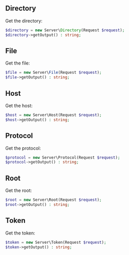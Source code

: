 Directory
---------

Get the directory:

```php
$directory = new Server\Directory(Request $request);
$directory->getOutput() : string;
```


File
----

Get the file:

```php
$file = new Server\File(Request $request);
$file->getOutput() : string;
```


Host
----

Get the host:

```php
$host = new Server\Host(Request $request);
$host->getOutput() : string;
```


Protocol
--------

Get the protocol:

```php
$protocol = new Server\Protocol(Request $request);
$protocol->getOutput() : string;
```


Root
----

Get the root:

```php
$root = new Server\Root(Request $request);
$root->getOutput() : string;
```


Token
-----

Get the token:

```php
$token = new Server\Token(Request $request);
$token->getOutput() : string;
```